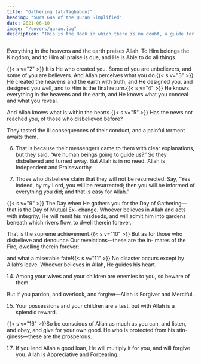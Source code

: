 ```yaml
---
title: "Gathering (at-Taghabun)"
heading: "Sura 64a of the Quran Simplified"
date: 2021-06-10
image: "/covers/quran.jpg"
description: "This is the Book in which there is no doubt, a guide for the righteous."
---
```



Everything in the heavens and the earth praises Allah. To Him belongs the Kingdom,
and to Him all praise is due, and He is Able
to do all things.

{{< s v="2" >}}  It is He who created you. Some of you are unbelievers, and some of you are believers.
And Allah perceives what you do.{{< s v="3" >}}  He created the heavens and the earth with
truth, and He designed you, and designed you well, and to Him is the final return.{{< s v="4" >}}  He knows everything in the heavens and the
earth, and He knows what you conceal and what you reveal. 

And Allah knows what is within the hearts.{{< s v="5" >}}  Has the news not reached you, of those who disbelieved before? 

They tasted the ill consequences of their conduct, and a painful torment awaits them.


6. That is because their messengers came to them with clear explanations, but they said,
“Are human beings going to guide us?” So they disbelieved and turned away. But Allah
is in no need. Allah is Independent and Praiseworthy.

7. Those who disbelieve claim that they will not be resurrected. Say, “Yes indeed, by my Lord, you will be resurrected; then you will be informed of everything you did; and that is easy for Allah.”

<!-- 8. So believe in Allah and His Messenger, and the Light which We sent down.  -->

{{< s v="9" >}}  The Day when He gathers you for the Day of Gathering—that is the Day of Mutual Ex-
change. Whoever believes in Allah and acts with integrity, He will remit his misdeeds,
and will admit him into gardens beneath which rivers flow, to dwell therein forever.

That is the supreme achievement.{{< s v="10" >}}  But as for those who disbelieve and denounce Our revelations—these are the in-
mates of the Fire, dwelling therein forever;

and what a miserable fate!{{< s v="11" >}}  No disaster occurs except by Allah’s leave.
Whoever believes in Allah, He guides his
heart.

<!-- 12. So obey Allah, and obey the Messenger. But
if you turn away—it is only incumbent on
Our Messenger to deliver the clear message. -->

<!-- 13. Allah, there is no god but He; and in Allah
let the believers put their trust. -->

14. Among your wives and your children are enemies to you, so beware of them. 

But if you pardon, and overlook, and forgive—Allah is Forgiver and Merciful.

15. Your possessions and your children are a test, but with Allah is a splendid reward.

{{< s v="16" >}}So be conscious of Allah as much as you
can, and listen, and obey, and give for your own good. He who is protected from his stin-
giness—these are the prosperous.

17. If you lend Allah a good loan, He will multiply it for you, and will forgive you. Allah is
Appreciative and Forbearing.

<!-- 18. The Knower of the Unseen and the Seen,
the Almighty, the Wise.
 -->
